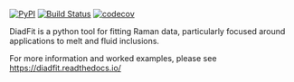 [![PyPI](https://badgen.net/pypi/v/DiadFit)](https://pypi.org/project/DiadFit/)
[![Build Status](https://github.com/PennyWieser/DiadFit/actions/workflows/main.yml/badge.svg?branch=main)](https://github.com/PennyWieser/DiadFit/actions/workflows/main.yml)
[![codecov](https://codecov.io/gh/PennyWieser/DiadFit/branch/main/graph/badge.svg)](https://codecov.io/gh/PennyWieser/DiadFit/branch/main)

DiadFit is a python tool for fitting Raman data, particularly focused around applications to melt and fluid inclusions.

For more information and worked examples, please see https://diadfit.readthedocs.io/
